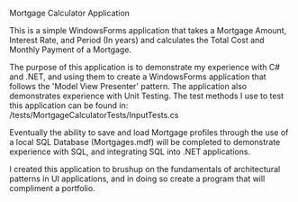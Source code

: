 Mortgage Calculator Application

This is a simple WindowsForms application that takes a Mortgage Amount, Interest Rate, and Period (In years) and calculates the Total Cost and Monthly Payment of a Mortgage. 

The purpose of this application is to demonstrate my experience with C# and .NET, and using them to create a WindowsForms application that follows the 'Model View Presenter' pattern.
The application also demonstrates experience with Unit Testing. The test methods I use to test this application can be found in: /tests/MortgageCalculatorTests/InputTests.cs

Eventually the ability to save and load Mortgage profiles through the use of a local SQL Database (Mortgages.mdf) will be completed to demonstrate experience with SQL, and integrating SQL into .NET applications.

I created this application to brushup on the fundamentals of architectural patterns in UI applications, and in doing so create a program that will compliment a portfolio. 